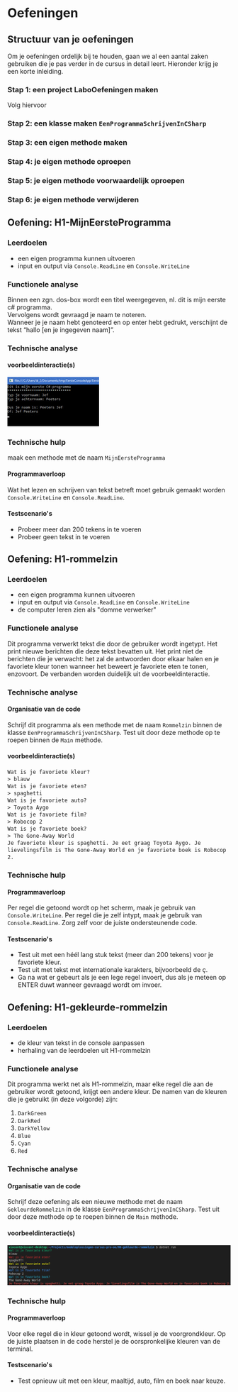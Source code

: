 # Oefeningen

## Structuur van je oefeningen

Om je oefeningen ordelijk bij te houden, gaan we al een aantal zaken gebruiken die je pas verder in de cursus in detail leert. Hieronder krijg je een korte inleiding.

### Stap 1: een project LaboOefeningen maken

Volg hiervoor 

### Stap 2: een klasse maken `EenProgrammaSchrijvenInCSharp`

### Stap 3: een eigen methode maken

### Stap 4: je eigen methode oproepen

### Stap 5: je eigen methode voorwaardelijk oproepen

### Stap 6: je eigen methode verwijderen

## Oefening: H1-MijnEersteProgramma

### **Leerdoelen**

* een eigen programma kunnen uitvoeren
* input en output via `Console.ReadLine` en `Console.WriteLine`

### **Functionele analyse**

Binnen een zgn. dos-box wordt een titel weergegeven, nl. dit is mijn eerste c\# programma.  
Vervolgens wordt gevraagd je naam te noteren.  
Wanneer je je naam hebt genoteerd en op enter hebt gedrukt, verschijnt de tekst “hallo \[en je ingegeven naam\]”.

### **Technische analyse**

#### voorbeeldinteractie\(s\)

![MijnEersteProgramma runt in de console](../../.gitbook/assets/image%20%2856%29.png)

### Technische hulp

maak een methode met de naam `MijnEersteProgramma`

#### Programmaverloop

Wat het lezen en schrijven van tekst betreft moet gebruik gemaakt worden `Console.WriteLine` en `Console.ReadLine`.

#### Testscenario's

* Probeer meer dan 200 tekens in te voeren
* Probeer geen tekst in te voeren

## Oefening: H1-rommelzin

### Leerdoelen

* een eigen programma kunnen uitvoeren
* input en output via `Console.ReadLine` en `Console.WriteLine`
* de computer leren zien als "domme verwerker"

### Functionele analyse

Dit programma verwerkt tekst die door de gebruiker wordt ingetypt. Het print nieuwe berichten die deze tekst bevatten uit. Het print niet de berichten die je verwacht: het zal de antwoorden door elkaar halen en je favoriete kleur tonen wanneer het beweert je favoriete eten te tonen, enzovoort. De verbanden worden duidelijk uit de voorbeeldinteractie.

### Technische analyse

#### Organisatie van de code

Schrijf dit programma als een methode met de naam `Rommelzin` binnen de klasse `EenProgrammaSchrijvenInCSharp`. Test uit door deze methode op te roepen binnen de `Main` methode.

#### voorbeeldinteractie\(s\)

```text
Wat is je favoriete kleur?
> blauw
Wat is je favoriete eten?
> spaghetti
Wat is je favoriete auto?
> Toyota Aygo
Wat is je favoriete film?
> Robocop 2
Wat is je favoriete boek?
> The Gone-Away World
Je favoriete kleur is spaghetti. Je eet graag Toyota Aygo. Je lievelingsfilm is The Gone-Away World en je favoriete boek is Robocop 2.
```

### Technische hulp

#### Programmaverloop

Per regel die getoond wordt op het scherm, maak je gebruik van `Console.WriteLine`. Per regel die je zelf intypt, maak je gebruik van `Console.ReadLine`. Zorg zelf voor de juiste ondersteunende code.

#### Testscenario's

* Test uit met een héél lang stuk tekst \(meer dan 200 tekens\) voor je favoriete kleur.
* Test uit met tekst met internationale karakters, bijvoorbeeld de ç.
* Ga na wat er gebeurt als je een lege regel invoert, dus als je meteen op ENTER duwt wanneer gevraagd wordt om invoer.

## Oefening: H1-gekleurde-rommelzin

### Leerdoelen

* de kleur van tekst in de console aanpassen
* herhaling van de leerdoelen uit H1-rommelzin

### Functionele analyse

Dit programma werkt net als H1-rommelzin, maar elke regel die aan de gebruiker wordt getoond, krijgt een andere kleur. De namen van de kleuren die je gebruikt \(in deze volgorde\) zijn:

1. `DarkGreen`
2. `DarkRed`
3. `DarkYellow`
4. `Blue`
5. `Cyan`
6. `Red`

### Technische analyse

#### Organisatie van de code

Schrijf deze oefening als een nieuwe methode met de naam `GekleurdeRommelzin` in de klasse `EenProgrammaSchrijvenInCSharp`. Test uit door deze methode op te roepen binnen de `Main` methode.

#### voorbeeldinteractie\(s\)

![De eerste regel behoort niet tot het programma. De rest moet er bij jou hetzelfde uitzien.](../../.gitbook/assets/gekleurde-rommelzin.png)

### Technische hulp

#### Programmaverloop

Voor elke regel die in kleur getoond wordt, wissel je de voorgrondkleur. Op de juiste plaatsen in de code herstel je de oorspronkelijke kleuren van de terminal.

#### Testscenario's

* Test opnieuw uit met een kleur, maaltijd, auto, film en boek naar keuze.

